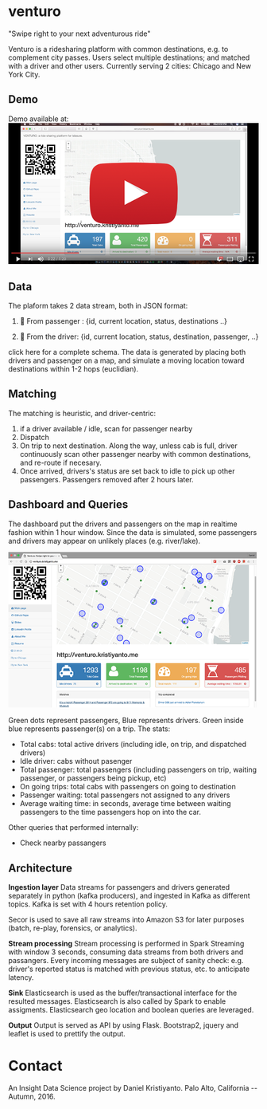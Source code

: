 # venturo
"Swipe right to your next adventurous ride"


Venturo is a ridesharing platform with common destinations, e.g. to complement city passes. Users select multiple destinations; and matched with a driver and other users. Currently serving 2 cities: Chicago and New York City.

## Demo
Demo available at:
[![Demo Video](media/youtube.png)](https://youtu.be/GpJAtzlqFNk)


## Data
The plaform takes 2 data stream, both in JSON format:

1. 🙋 From passenger : {id, current location, status, destinations ..}

2. 🚕 From the driver: {id, current location, status, destination, passenger, ..}

click here for a complete schema. The data is generated by placing both drivers and passenger on a map, and simulate a moving location toward destinations within 1-2 hops (euclidian).

## Matching
The matching is heuristic, and driver-centric: 
1) if a driver available / idle, scan for passenger nearby 
2) Dispatch 
3) On trip to next destination. Along the way, unless cab is full, driver continuously scan other passenger nearby with common destinations, and re-route if necesary.
4) Once arrived, drivers's status are set back to idle to pick up other passengers. Passengers removed after 2 hours later.


## Dashboard and Queries
The dashboard put the drivers and passengers on the map in realtime fashion within 1 hour window. Since the data is simulated, some passengers and drivers may appear on unlikely places (e.g. river/lake).


<img src="media/screenshot.png" width=500px />

Green dots represent passengers, Blue represents drivers. Green inside blue represents passenger(s) on a trip.
The stats:
- Total cabs: total active drivers (including idle, on trip, and dispatched drivers)
- Idle driver: cabs without pasenger
- Total passenger: total passengers (including passengers on trip, waiting passenger, or passengers being pickup, etc)
- On going trips: total cabs with passengers on going to destination
- Passenger waiting: total passengers not assigned to any drivers
- Average waiting time: in seconds, average time between waiting passengers to the time passengers hop on into the car.

Other queries that performed internally:
- Check nearby passangers

## Architecture
__Ingestion layer__
Data streams for passengers and drivers generated separately in python (kafka producers), and ingested in Kafka as different topics. Kafka is set with 4 hours retention policy.

Secor is used to save all raw streams into Amazon S3 for later purposes (batch, re-play, forensics, or analytics).

__Stream processing__
Stream processing is performed in Spark Streaming with window 3 seconds, consuming data streams from both drivers and passangers. Every incoming messages are subject of sanity check: e.g. driver's reported status is matched with previous status, etc. to anticipate latency.

__Sink__
Elasticsearch is used as the buffer/transactional interface for the resulted messages. Elasticsearch is also called by Spark to enable assigments. Elasticsearch geo location and boolean queries are leveraged. 

__Output__
Output is served as API by using Flask. Bootstrap2, jquery and leaflet is used to prettify the output.



# Contact
An Insight Data Science project by Daniel Kristiyanto.
Palo Alto, California -- Autumn, 2016.

